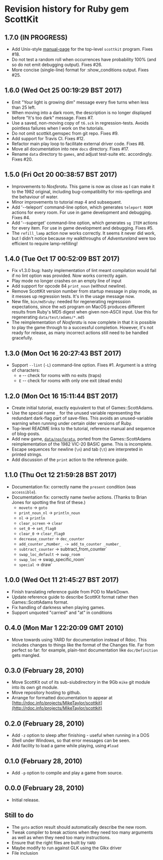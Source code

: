 # Revision history for Ruby gem ScottKit

## 1.7.0 (IN PROGRESS)

* Add Unix-style [manual-page](docs/scottkit.md) for the top-level `scottkit` program. Fixes #18.
* Do not test a random roll when occurrences have probability 100% (and so do not emit debugging output). Fixes #26.
* More concise (single-line) format for :show_conditions output. Fixes #25.

## 1.6.0 (Wed Oct 25 00:19:29 BST 2017)

* Emit "Your light is growing dim" message every five turns when less than 25 left.
* When moving into a dark room, the description is no longer displayed before "It's too dark" message. Fixes #7.
* Use a saved, non-moving copy of `t6.sck` in regression-tests. Avoids pointless failures when I work on the tutorials.
* Do not omit scottkit.gemspec from git repo. Fixes #9.
* Add support for Travis CI. Fixes #12.
* Refactor main play loop to facilitate external driver code. Fixes #8.
* Move all documentation into new `docs` directory. Fixes #17.
* Rename `data` directory to `games`, and adjust test-suite etc. accordingly. Fixes #20.

## 1.5.0 (Fri Oct 20 00:38:57 BST 2017)

* Improvements to _Nosferatu_. This game is now as close as I can make it to the 1982 original, including bug-compatibility for mis-spellings and the behaviour of water.
* Minor improvements to tutorial map 4 and subsequent.
* Add '--teleport' command-line option, which generates `teleport ROOM` actions for every room. For use in game development and debugging. Fixes #4.
* Add '--superget' command-line option, which generates `sg ITEM` actions for every item. For use in game development and debugging. Fixes #5.
* The `refill_lamp` action now works correctly. It seems it never did work, but I didn't notice because my walkthroughs of _Adventureland_ were too efficient to require lamp-refilling!

## 1.4.0 (Tue Oct 17 00:52:09 BST 2017)

* Fix v1.3.0 bug: hasty implementation of lint meant compilation would fail if no lint option was provided. Now works correctly again.
* Play mode no longer crashes on an empty line of input
* Add support for opcode 84 `print_noun` (without newline).
* Remove ScottKit version number from startup message in play mode, as it messes up regression tests. It's in the usage message now.
* New file, `bin/md5ruby`: needed for regenerating regresssion expectations, since the `md5` program on MacOS produces different results from Ruby's MD5 digest when given non-ASCII input. Use this for regenerating `data/test/adams/*.md5`
* The reimplementation of _Nosferatu_ is now complete in that it is possible to play the game through to a successful completion. However, it's not ready for release, as many incorrect actions still need to be handled gracefully.

## 1.3.0 (Mon Oct 16 20:27:43 BST 2017)

* Support `--lint` (`-L`) command-line option. Fixes #1.
  Argument is a string of characters:
  * `e` -- check for rooms with no exits (traps)
  * `E` -- check for rooms with only one exit (dead ends)

## 1.2.0 (Mon Oct 16 15:11:44 BST 2017)

* Create initial tutorial, exactly equivalent to that of Games::ScottAdams.
* Use the special name `_` for the unused variable representing the redundant dark-flag part of save-files. This avoids an unused-variable warning when running under certain older versions of Ruby.
* Top-level README links to the tutorial, reference manual and sequence of blog-posts.
* Add new game, [`data/nosferatu`](data/nosferatu), ported from the Games::ScottAdams reimplementation of the 1982 VIC-20 BASIC game. This is incomplete.
* Escape sequences for newline (`\n`) and tab (`\t`) are interpreted in printed strings.
* Add discussion of the `print` action to the reference guide.

## 1.1.0 (Thu Oct 12 21:59:28 BST 2017)

* Documentation fix: correctly name the `present` condition (was `accessible`).
* Documentation fix: correctly name _twelve_ actions. (Thanks to Brian Jones for spotting the first of these.)
    * `moveto` -> `goto`
    * `print_noun_nl` -> `println_noun`
    * `nl` -> `println`
    * `clear_screen` -> `clear`
    * `set_0` -> `set_flag0`
    * `clear_0` -> `clear_flag0`
    * `decrease_counter` -> `dec_counter`
    * `add_counter` _nu`mber_ -> add_to_counter _number_`
    * `subtract_counter` -> subtract_from_counter`
    * `swap_loc_default` -> `swap_room`
    * `swap_loc` -> swap_specific_room`
    * `special` -> draw`

## 1.0.0 (Wed Oct 11 21:45:27 BST 2017)

* Finish translating reference guide from POD to MarkDown.
* Update reference guide to describe ScottKit format rather then Games::ScottAdams format.
* Fix handling of darkness when playing games.
* Support unquoted "carried" and "at" in conditions

## 0.4.0 (Mon Mar  1 22:20:09 GMT 2010)

* Move towards using YARD for documentation instead of Rdoc.  This
  includes changes to things like the format of the Changes file.  Far
  from perfect so far: for example, plain-text documentation like
  `doc/Definition` gets mangled.

## 0.3.0 (February 28, 2010)

* Move ScottKit out of its sub-siubdirectory in the 9Gb `mike`
  git module into its own git module.
* Move repository hosting to github.
* Arrange for formatted documentation to appear at
  [http://rdoc.info/projects/MikeTaylor/scottkit](http://rdoc.info/projects/MikeTaylor/scottkit)

## 0.2.0 (February 28, 2010)

* Add `-z` option to sleep after finishing - useful when running in a
  DOS Shell under Windows, so that error messages can be seen.
* Add facility to load a game while playing, using `#load`

## 0.1.0 (February 28, 2010)

* Add `-p` option to compile and play a game from source.

## 0.0.0 (February 28, 2010)

* Initial release.


## Still to do

* The `goto` action result should automatically describe the new room.
* Tweak compiler to break actions when they need too many arguments as well as when they need too many instructions.
* Ensure that the right files are built by `YARD`
* Maybe modify to run against GLK using the Glkx driver
* File inclusion
